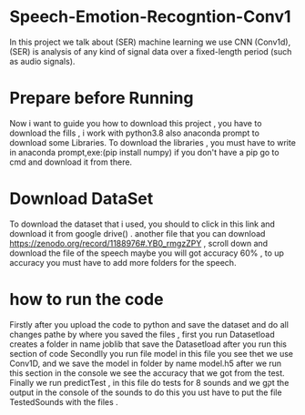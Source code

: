 # Speech-Emotion-Recogntion-Conv1
In this project we talk about (SER) machine learning we use CNN (Conv1d), (SER) is  analysis of any kind of signal data over a fixed-length period (such as audio signals).

# Prepare before Running
Now i want to guide you how to download this project , you have to download the fills , i work with python3.8 also anaconda prompt to download some Libraries. 
To download the libraries , you must have to write in anaconda prompt,exe:(pip install numpy) if you don't have a pip go to cmd and download it from there.

# Download DataSet
To download the dataset that i used, you should to click in this link and download it from google drive() .
another file that you can download https://zenodo.org/record/1188976#.YB0_rmgzZPY , scroll down and download the file of the speech
 maybe you will got accuracy 60% , to up accuracy you must have to add more folders for the speech.
# how to run the code 
Firstly after you upload the code to python and save the dataset and do all changes pathe by where you saved the files , first you run Datasetload creates a folder in name joblib that save the Datasetload after you run this section of code 
Secondlly you run file model in this file you see thet we use Conv1D, and we save the model in folder by name model.h5 after we run this section in the console we see the accuracy that we got from the test.
Finally we run predictTest , in this file do tests for 8 sounds and we gקt the output in the console of the sounds to do this you ust have to put the file TestedSounds with the files . 
